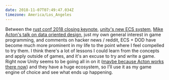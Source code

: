 ```yaml
---
date: 2018-11-07T07:49:47.034Z
timezone: America/Los_Angeles
---
```


Between the [rust conf 2018 closing keynote][1], [unity's new ECS system][2],
[Mike Acton's talk on data oriented design][3], just my own general interest in
game programming, and comments on hacker news / reddit, ECS + DOD have become
much more prominent in my life to the point where I feel compelled to try them.
I think there's a lot of lessons I could learn from the concepts and apply
outside of games, and it's an excuse to try and write a game. Right now Unity
seems to be going all in on it ([maybe because Acton works there now][4]) and
they have a huge ecosystem, so I'll use it as my game engine of choice and see
what ends up happening.

[1]: https://kyren.github.io/2018/09/14/rustconf-talk.html
[2]: https://unity3d.com/unity/features/job-system-ECS
[3]: https://www.youtube.com/watch?v=rX0ItVEVjHc&t=2s
[4]: https://www.linkedin.com/in/mikeacton/
